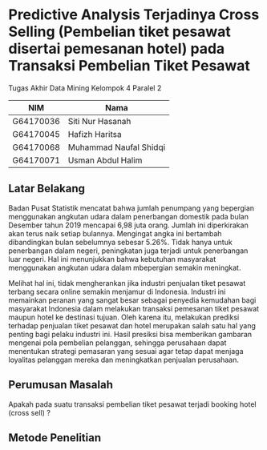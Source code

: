 # Predictive Analysis Terjadinya Cross Selling (Pembelian tiket pesawat disertai pemesanan hotel) pada Transaksi Pembelian Tiket Pesawat
Tugas Akhir Data Mining Kelompok 4 Paralel 2

| NIM | Nama | 
| ----- | ----- | 
| G64170036 | Siti Nur Hasanah |
| G64170045 | Hafizh Haritsa |
| G64170068 | Muhammad Naufal Shidqi |
| G64170071 | Usman Abdul Halim |

## Latar Belakang
Badan Pusat Statistik mencatat bahwa jumlah penumpang yang bepergian menggunakan angkutan udara dalam penerbangan domestik pada bulan Desember tahun 2019 mencapai 6,98 juta orang. Jumlah ini diperkirakan akan terus naik setiap bulannya. Mengingat angka ini bertambah dibandingkan bulan sebelumnya sebesar 5.26%. Tidak hanya untuk penerbangan dalam negeri, peningkatan juga terjadi untuk penerbangan luar negeri. Hal ini menunjukkan bahwa kebutuhan masyarakat menggunakan angkutan udara dalam mbepergian semakin meningkat.

Melihat hal ini, tidak mengherankan jika industri penjualan tiket pesawat terbang secara online semakin menjamur di Indonesia. Industri ini memainkan peranan yang sangat besar sebagai penyedia kemudahan bagi masyarakat Indonesia dalam melakukan transaksi pemesanan tiket pesawat maupun hotel ke destinasi tujuan. Oleh karena itu, melakukan prediksi terhadap penjualan tiket pesawat dan hotel merupakan salah satu hal yang penting bagi pelaku industri ini. Hasil presiksi bisa memberikan gambaran mengenai pola pembelian pelanggan, sehingga perusahaan dapat menentukan strategi pemasaran yang sesuai agar tetap dapat menjaga loyalitas pelanggan mereka dan meningkatkan penjualan perusahaan.

## Perumusan Masalah
Apakah pada suatu transaksi pembelian tiket pesawat terjadi booking hotel (cross sell) ?

## Metode Penelitian
